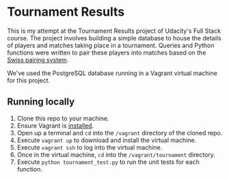 # Tournament Results

This is my attempt at the Tournament Results project of Udacity's Full Stack course. The project involves building a simple database to house the details of players and matches taking place in a tournament. Queries and Python functions were written to pair these players into matches based on the [Swiss pairing system](https://en.wikipedia.org/wiki/Swiss-system_tournament).

We've used the PostgreSQL database running in a Vagrant virtual machine for this project.

## Running locally

1. Clone this repo to your machine.
2. Ensure Vagrant is [installed](https://www.vagrantup.com/docs/installation/).
3. Open up a terminal and `cd` into the `/vagrant` directory of the cloned repo.
4. Execute `vagrant up` to download and install the virtual machine.
5. Execute `vagrant ssh` to log into the virtual machine.
6. Once in the virtual machine, `cd` into the `/vagrant/tournament` directory.
7. Execute `python tournament_test.py` to run the unit tests for each function.